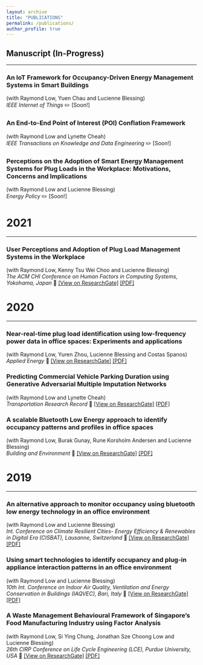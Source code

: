 ```yaml
---
layout: archive
title: "PUBLICATIONS"
permalink: /publications/
author_profile: true
---
```


<!--
{% if author.googlescholar %}
  You can also find my articles on <u><a href="{{author.googlescholar}}">my Google Scholar profile</a>.</u>
{% endif %}

{% include base_path %}

{% for post in site.publications reversed %}
  {% include archive-single.html %}
{% endfor %}

-->
<!--
<i>Recommended citation: Tekler, Z. D., Low, R., Chung, S. Y., Low, J. S. C., & Blessing, L. (2019). A Waste Management Behavioural Framework of Singapore’s Food Manufacturing Industry using Factor Analysis. Procedia CIRP, 80, 578-583. </i> 
-->



## Manuscript (In-Progress)
---

### An IoT Framework for Occupancy-Driven Energy Management Systems in Smart Buildings
(with Raymond Low, Yuen Chau and  Lucienne Blessing) <br/>
*IEEE Internet of Things* :pencil2: [Soon!]


### An End-to-End Point of Interest (POI) Conflation Framework
(with Raymond Low and Lynette Cheah) <br/>
*IEEE Transactions on Knowledge and Data Engineering* :pencil2: [Soon!]


###  Perceptions on the Adoption of Smart Energy Management Systems for Plug Loads in the Workplace: Motivations, Concerns and Implications
(with Raymond Low and Lucienne Blessing) <br/>
*Energy Policy* :pencil2: [Soon!]


# 2021
___

### User Perceptions and Adoption of Plug Load Management Systems in the Workplace
(with Raymond Low, Kenny Tsu Wei Choo and  Lucienne Blessing) <br/>
*The ACM CHI Conference on Human Factors in Computing Systems, Yokohama, Japan* :closed_book: [[View on ResearchGate]](https://www.researchgate.net/publication/351426292_User_Perceptions_and_Adoption_of_Plug_Load_Management_Systems_in_the_Workplace)
[[PDF]](http://zeynepduygutekler.github.io/files/CHI_Published)


# 2020
___

### Near-real-time plug load identification using low-frequency power data in office spaces: Experiments and applications
(with Raymond Low, Yuren Zhou, Lucienne Blessing and Costas Spanos) <br/>
*Applied Energy* :closed_book: [[View on ResearchGate]](https://www.researchgate.net/publication/342567838_Near-real-time_plug_load_identification_using_low-frequency_power_data_in_office_spaces_Experiments_and_applications)
[[PDF]](http://zeynepduygutekler.github.io/files/AppliedEnergy_Published)


### Predicting Commercial Vehicle Parking Duration using Generative Adversarial Multiple Imputation Networks
(with Raymond Low and Lynette Cheah) <br/>
*Transportation Research Record* :closed_book: [[View on ResearchGate]](https://www.researchgate.net/publication/342610218_Predicting_Commercial_Vehicle_Parking_Duration_using_Generative_Adversarial_Multiple_Imputation_Networks)
[[PDF]](http://zeynepduygutekler.github.io/files/TRB_Published)


### A scalable Bluetooth Low Energy approach to identify occupancy patterns and profiles in office spaces
(with Raymond Low, Burak Gunay, Rune Korsholm Andersen and Lucienne Blessing) <br/>
*Building and Environment* :closed_book: [[View on ResearchGate]](https://www.researchgate.net/publication/338679517_A_Scalable_Bluetooth_Low_Energy_Approach_to_Identify_Occupancy_Patterns_and_Profiles_in_Office_Spaces)
[[PDF]](http://zeynepduygutekler.github.io/files/BuildingandEnvironment_Published)


# 2019
___

### An alternative approach to monitor occupancy using bluetooth low energy technology in an office environment
(with Raymond Low and Lucienne Blessing) <br/>
*Int. Conference on Climate Resilient Cities- Energy Efficiency & Renewables in Digital Era (CISBAT), Lausanne, Switzerland* :rocket: [[View on ResearchGate]](https://www.researchgate.net/publication/337371393_An_alternative_approach_to_monitor_occupancy_using_bluetooth_low_energy_technology_in_an_office_environment)
[[PDF]](http://zeynepduygutekler.github.io/files/CISBAT2019_Published)


### Using smart technologies to identify occupancy and plug-in appliance interaction patterns in an office environment
(with Raymond Low and Lucienne Blessing) <br/>
*10th Int. Conference on Indoor Air Quality, Ventilation and Energy Conservation in Buildings (IAQVEC), Bari, Italy* :rocket: [[View on ResearchGate]](https://www.researchgate.net/publication/336747517_Using_smart_technologies_to_identify_occupancy_and_plug-in_appliance_interaction_patterns_in_an_office_environment)
[[PDF]](http://zeynepduygutekler.github.io/files/IAQVEC2019_Published)


### A Waste Management Behavioural Framework of Singapore’s Food Manufacturing Industry using Factor Analysis
(with Raymond Low, Si Ying Chung, Jonathan Sze Choong Low and Lucienne Blessing) <br/>
*26th CIRP Conference on Life Cycle Engineering (LCE), Purdue University, USA* :rocket: [[View on ResearchGate]](https://www.researchgate.net/publication/332965871_A_Waste_Management_Behavioural_Framework_of_Singapore's_Food_Manufacturing_Industry_using_Factor_Analysis)
[[PDF]](http://zeynepduygutekler.github.io/files/CIRP_Published.pdf)


